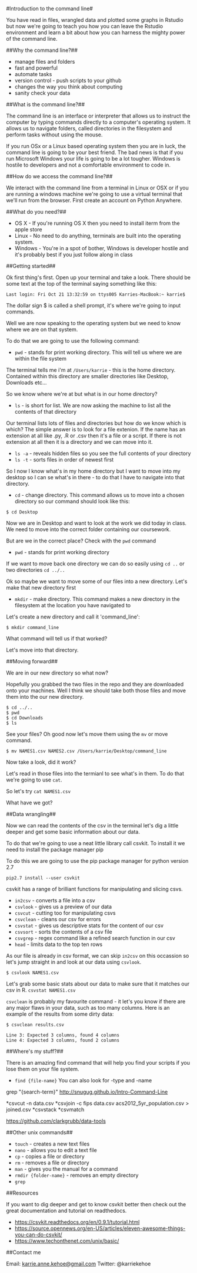 #Introduction to the command line#

You have read in files, wrangled data and plotted some graphs in Rstudio but now we're going to teach you how you can leave the Rstudio environment and learn a bit about how you can harness the mighty power of the command line. 

##Why the command line?##
* manage files and folders
* fast and powerful
* automate tasks
* version control - push scripts to your github
* changes the way you think about computing
* sanity check your data

##What is the command line?##

The command line is an interface or interpreter that allows us to instruct the computer by typing commands directly to a computer's operating system. It allows us to navigate folders, called directories in the filesystem and perform tasks without using the mouse.

If you run OSx or a Linux based operating system then you are in luck, the command line is going to be your best friend. 
The bad news is that if you run Microsoft Windows your life is going to be a lot tougher. Windows is hostile to developers and not a comfortable environment to code in. 

##How do we access the command line?##

We interact with the command line from a terminal in Linux or OSX or if you are running a windows machine we're going to use a virtual terminal that we'll run from the browser. First create an account on Python Anywhere. 

##What do you need?##

* OS X - If you're running OS X then you need to install iterm from the apple store
* Linux - No need to do anything, terminals are built into the operating system.
* Windows - You're in a spot of bother, Windows is developer hostile and it's probably best if you just follow along in class

##Getting started##

Ok first thing's first. Open up your terminal and take a look. There should be some text at the top of the terminal saying something like this:

`Last login: Fri Oct 21 13:32:59 on ttys005
Karries-MacBook:~ karrie$`

The dollar sign $ is called a shell prompt, it's where we're going to input commands.

Well we are now speaking to the operating system but we need to know where we are on that system. 

To do that we are going to use the following command:
* `pwd` - stands for print working directory. This will tell us where we are within the file system

The terminal tells me i'm at `/Users/karrie` - this is the home directory. Contained within this directory are smaller directories like Desktop, Downloads etc...

So we know where we're at but what is in our home directory?
* `ls` - is short for list. We are now asking the machine to list all the contents of that directory

Our terminal lists lots of files and directories but how do we know which is which? The simple answer is to look for a file extenion. If the name has an extension at all like .py, .R or .csv then it's a file or a script. If there is not extension at all then it is a directory and we can move into it.

* `ls -a` - reveals hidden files so you see the full contents of your directory
* `ls -t` - sorts files in order of newest first

So I now I know what's in my home directory but I want to move into my desktop so I can se what's in there - to do that I have to navigate into that directory. 

* `cd` - change directory. This command allows us to move into a chosen directory so our command should look like this:

`$ cd Desktop`

Now we are in Desktop and want to look at the work we did today in class. We need to move into the correct folder containing our coursework. 

But are we in the correct place? Check with the `pwd` command

* `pwd` - stands for print working directory

If we want to move back one directory we can do so easily using `cd ..` or two directories `cd ../..`

Ok so maybe we want to move some of our files into a new directory. Let's make that new directory first

* `mkdir` - make directory. This command makes a new directory in the filesystem at the location you have navigated to

Let's create a new directory and call it 'command_line':

`$ mkdir command_line`

What command will tell us if that worked?

Let's move into that directory.

##Moving forward##

We are in our new directory so what now?

Hopefully you grabbed the two files in the repo and they are downloaded onto your machines. Well I think we should take both those files and move them into the our new directory. 

```
$ cd ../..
$ pwd
$ cd Downloads
$ ls
```
See your files? Oh good now let's move them using the `mv` or move command. 

`$ mv NAMES1.csv NAMES2.csv /Users/karrie/Desktop/command_line`

Now take a look, did it work?

Let's read in those files into the termianl to see what's in them. To do that we're going to use `cat`.

So let's try `cat NAMES1.csv`

What have we got?

##Data wrangling##

Now we can read the contents of the csv in the terminal let's dig a little deeper and get some basic information about our data. 

To do that we're going to use a neat little library call csvkit. To install it we need to install the package manager pip

To do this we are going to use the pip package manager for python version 2.7

`pip2.7 install --user csvkit`

csvkit has a range of brilliant functions for manipulating and slicing csvs. 

* `in2csv` - converts a file into a csv
* `csvlook` - gives us a preview of our data
* `csvcut` - cutting too for manipulating csvs
* `csvclean` - cleans our csv for errors
* `csvstat` - gives us descriptive stats for the content of our csv
* `csvsort` - sorts the contents of a csv file
* `csvgrep` - regex command like a refined search function in our csv
* `head` - limits data to the top ten rows

As our file is already in csv format, we can skip `in2csv` on this occassion so let's jump straight in and look at our data using `csvlook`.

`$ csvlook NAMES1.csv`

Let's grab some basic stats about our data to make sure that it matches our csv in R. 
`csvstat NAMES1.csv`

`csvclean` is probably my favourite command - it let's you know if there are any major flaws in your data, such as too many columns. Here is an example of the results from some dirty data:
```
$ csvclean results.csv

Line 3: Expected 3 columns, found 4 columns
Line 4: Expected 3 columns, found 2 columns
```


##Where's my stuff?##

There is an amazing find command that will help you find your scripts if you lose them on your file system. 
* `find {file-name}`
You can also look for -type and -name

grep "{search-term}"
http://snugug.github.io/Intro-Command-Line


*csvcut -n data.csv
*csvjoin -c fips data.csv acs2012_5yr_population.csv > joined.csv
*csvstack
*csvmatch

https://github.com/clarkgrubb/data-tools

##Other unix commands##
* `touch` - creates a new text files
* `nano` - allows you to edit a text file
* `cp` - copies a file or directory
* `rm` - removes a file or directory
* `man` - gives you the manual for a command
* `rmdir {folder-name}` - removes an empty directory
* `grep` 

##Resources

If you want to dig deeper and get to know csvkit better then check out the great documentation and tutorial on readthedocs. 

* https://csvkit.readthedocs.org/en/0.9.1/tutorial.html
* https://source.opennews.org/en-US/articles/eleven-awesome-things-you-can-do-csvkit/
* https://www.techonthenet.com/unix/basic/


##Contact me

Email: karrie.anne.kehoe@gmail.com
Twitter: @karriekehoe




##
